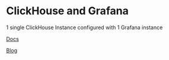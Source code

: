 # ClickHouse and Grafana

1 single ClickHouse Instance configured with 1 Grafana instance

[Docs](https://clickhouse.com/docs/en/integrations/grafana)

[Blog](https://clickhouse.com/blog/visualizing-data-with-grafana)

